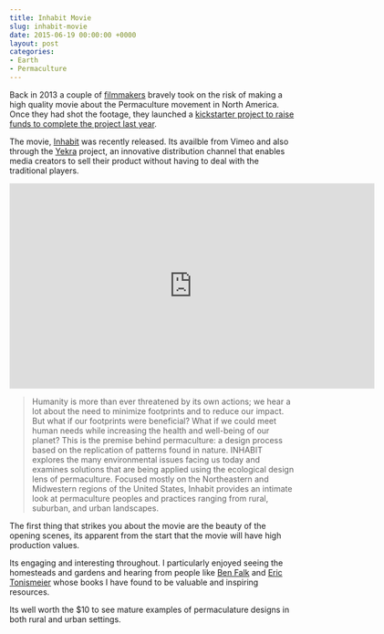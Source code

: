 ```yaml
---
title: Inhabit Movie
slug: inhabit-movie
date: 2015-06-19 00:00:00 +0000
layout: post
categories: 
- Earth
- Permaculture
---
```

Back in 2013 a couple of [filmmakers][1] bravely took on the risk of making a high quality movie about the Permaculture movement in North America. Once they had shot the footage, they launched a [kickstarter project to raise funds to complete the project last year][2].
<!--read_more-->
The movie, [Inhabit][3] was recently released. Its availble from Vimeo and also through the [Yekra][4] project, an innovative distribution channel that enables media creators to sell their product without having to deal with the traditional players.

<iframe src="https://player.vimeo.com/video/93538443" width="640" height="360" frameborder="0" allowfullscreen></iframe>

> Humanity is more than ever threatened by its own actions; we hear a lot about the need to minimize footprints and to reduce our impact. But what if our footprints were beneficial? What if we could meet human needs while increasing the health and well-being of our planet? This is the premise behind permaculture: a design process based on the replication of patterns found in nature. INHABIT explores the many environmental issues facing us today and examines solutions that are being applied using the ecological design lens of permaculture. Focused mostly on the Northeastern and Midwestern regions of the United States, Inhabit provides an intimate look at permaculture peoples and practices ranging from rural, suburban, and urban landscapes.

The first thing that strikes you about the movie are the beauty of the opening scenes, its apparent from the start that the movie will have high production values.

Its engaging and interesting throughout. I particularly enjoyed seeing the homesteads and gardens and hearing from people like [Ben Falk][5] and [Eric Tonismeier][6] whose books I have found to be valuable and inspiring resources.

Its well worth the $10 to see mature examples of permaculature designs in both rural and urban settings.


[1]:	http://inhabitfilm.com/partners/
[2]:	http://permaculturenews.org/2014/05/02/inhabit-permaculture-perspective/ "Inhabit story at Permaculture News"
[3]:	https://twitter.com/inhabitfilm
[4]:	https://www.yekra.com "Yekra"
[5]:	http://www.wholesystemsdesign.com/resilient-farm-homestead-book/ "Resilient Farm and Homestead Book"
[6]:	http://www.perennialsolutions.org/paradise-lot-two-plant-geeks-one-tenth-of-an-acre-and-the-making-of-an-edible-garden-oasis-in-the-city "Paradise Lot Book"
